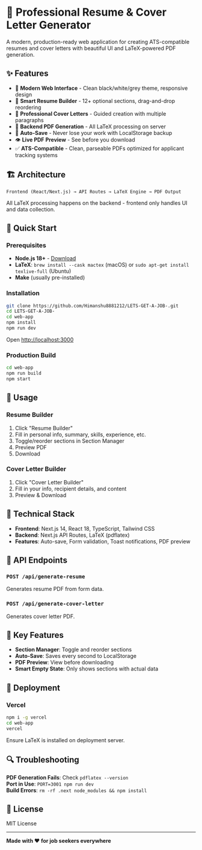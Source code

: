 # 🎯 Professional Resume & Cover Letter Generator

A modern, production-ready web application for creating ATS-compatible resumes and cover letters with beautiful UI and LaTeX-powered PDF generation.

## ✨ Features

- 🎨 **Modern Web Interface** - Clean black/white/grey theme, responsive design
- 📝 **Smart Resume Builder** - 12+ optional sections, drag-and-drop reordering
- 💼 **Professional Cover Letters** - Guided creation with multiple paragraphs
- 🚀 **Backend PDF Generation** - All LaTeX processing on server
- 💾 **Auto-Save** - Never lose your work with LocalStorage backup
- 👁️ **Live PDF Preview** - See before you download
- ✅ **ATS-Compatible** - Clean, parseable PDFs optimized for applicant tracking systems

## 🏗️ Architecture

```
Frontend (React/Next.js) → API Routes → LaTeX Engine → PDF Output
```

All LaTeX processing happens on the backend - frontend only handles UI and data collection.

## 🚀 Quick Start

### Prerequisites

- **Node.js 18+** - [Download](https://nodejs.org/)
- **LaTeX**: `brew install --cask mactex` (macOS) or `sudo apt-get install texlive-full` (Ubuntu)
- **Make** (usually pre-installed)

### Installation

```bash
git clone https://github.com/Himanshu8881212/LETS-GET-A-JOB-.git
cd LETS-GET-A-JOB-
cd web-app
npm install
npm run dev
```

Open [http://localhost:3000](http://localhost:3000)

### Production Build

```bash
cd web-app
npm run build
npm start
```

## 🎯 Usage

### Resume Builder
1. Click "Resume Builder"
2. Fill in personal info, summary, skills, experience, etc.
3. Toggle/reorder sections in Section Manager
4. Preview PDF
5. Download

### Cover Letter Builder
1. Click "Cover Letter Builder"
2. Fill in your info, recipient details, and content
3. Preview & Download

## 🔧 Technical Stack

- **Frontend**: Next.js 14, React 18, TypeScript, Tailwind CSS
- **Backend**: Next.js API Routes, LaTeX (pdflatex)
- **Features**: Auto-save, Form validation, Toast notifications, PDF preview

## 📝 API Endpoints

### `POST /api/generate-resume`
Generates resume PDF from form data.

### `POST /api/generate-cover-letter`
Generates cover letter PDF.

## 🎨 Key Features

- **Section Manager**: Toggle and reorder sections
- **Auto-Save**: Saves every second to LocalStorage
- **PDF Preview**: View before downloading
- **Smart Empty State**: Only shows sections with actual data

## 🚀 Deployment

### Vercel
```bash
npm i -g vercel
cd web-app
vercel
```

Ensure LaTeX is installed on deployment server.

## 🔍 Troubleshooting

**PDF Generation Fails**: Check `pdflatex --version`  
**Port in Use**: `PORT=3001 npm run dev`  
**Build Errors**: `rm -rf .next node_modules && npm install`

## 📄 License

MIT License

---

**Made with ❤️ for job seekers everywhere**
